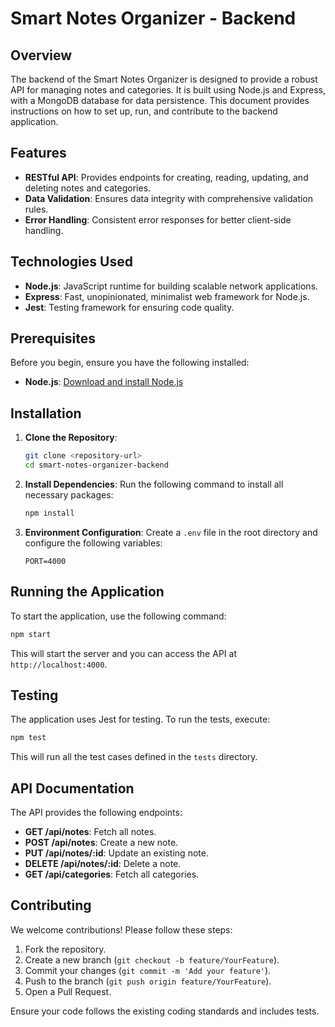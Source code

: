 # Smart Notes Organizer - Backend

## Overview

The backend of the Smart Notes Organizer is designed to provide a robust API for managing notes and categories. It is built using Node.js and Express, with a MongoDB database for data persistence. This document provides instructions on how to set up, run, and contribute to the backend application.

## Features

- **RESTful API**: Provides endpoints for creating, reading, updating, and deleting notes and categories.
- **Data Validation**: Ensures data integrity with comprehensive validation rules.
- **Error Handling**: Consistent error responses for better client-side handling.

## Technologies Used

- **Node.js**: JavaScript runtime for building scalable network applications.
- **Express**: Fast, unopinionated, minimalist web framework for Node.js.
- **Jest**: Testing framework for ensuring code quality.

## Prerequisites

Before you begin, ensure you have the following installed:

- **Node.js**: [Download and install Node.js](https://nodejs.org/)

## Installation

1. **Clone the Repository**:

   ```bash
   git clone <repository-url>
   cd smart-notes-organizer-backend
   ```

2. **Install Dependencies**:
   Run the following command to install all necessary packages:

   ```bash
   npm install
   ```

3. **Environment Configuration**:
   Create a `.env` file in the root directory and configure the following variables:
   ```plaintext
   PORT=4000
   ```

## Running the Application

To start the application, use the following command:

```bash
npm start
```

This will start the server and you can access the API at `http://localhost:4000`.

## Testing

The application uses Jest for testing. To run the tests, execute:

```bash
npm test
```

This will run all the test cases defined in the `tests` directory.

## API Documentation

The API provides the following endpoints:

- **GET /api/notes**: Fetch all notes.
- **POST /api/notes**: Create a new note.
- **PUT /api/notes/:id**: Update an existing note.
- **DELETE /api/notes/:id**: Delete a note.
- **GET /api/categories**: Fetch all categories.

## Contributing

We welcome contributions! Please follow these steps:

1. Fork the repository.
2. Create a new branch (`git checkout -b feature/YourFeature`).
3. Commit your changes (`git commit -m 'Add your feature'`).
4. Push to the branch (`git push origin feature/YourFeature`).
5. Open a Pull Request.

Ensure your code follows the existing coding standards and includes tests.
